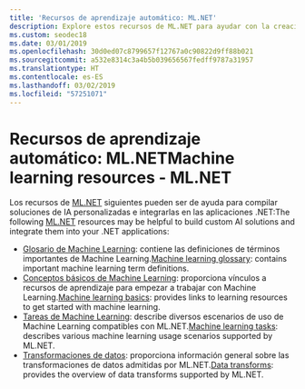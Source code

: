 ```yaml
---
title: 'Recursos de aprendizaje automático: ML.NET'
description: Explore estos recursos de ML.NET para ayudar con la creación de soluciones de IA personalizadas y su integración en las aplicaciones .NET.
ms.custom: seodec18
ms.date: 03/01/2019
ms.openlocfilehash: 30d0ed07c8799657f12767a0c90822d9ff88b021
ms.sourcegitcommit: a532e8314c3a4b5b039656567fedff9787a31957
ms.translationtype: HT
ms.contentlocale: es-ES
ms.lasthandoff: 03/02/2019
ms.locfileid: "57251071"
---
```

# <a name="machine-learning-resources---mlnet"></a><span data-ttu-id="7994d-103">Recursos de aprendizaje automático: ML.NET</span><span class="sxs-lookup"><span data-stu-id="7994d-103">Machine learning resources - ML.NET</span></span>

<span data-ttu-id="7994d-104">Los recursos de [ML.NET](../index.md) siguientes pueden ser de ayuda para compilar soluciones de IA personalizadas e integrarlas en las aplicaciones .NET:</span><span class="sxs-lookup"><span data-stu-id="7994d-104">The following  [ML.NET](../index.md) resources may be helpful to build custom AI solutions and integrate them into your .NET applications:</span></span>

- <span data-ttu-id="7994d-105">[Glosario de Machine Learning](glossary.md): contiene las definiciones de términos importantes de Machine Learning.</span><span class="sxs-lookup"><span data-stu-id="7994d-105">[Machine learning glossary](glossary.md): contains important machine learning term definitions.</span></span>
- <span data-ttu-id="7994d-106">[Conceptos básicos de Machine Learning](basics.md): proporciona vínculos a recursos de aprendizaje para empezar a trabajar con Machine Learning.</span><span class="sxs-lookup"><span data-stu-id="7994d-106">[Machine learning basics](basics.md): provides links to learning resources to get started with machine learning.</span></span>
- <span data-ttu-id="7994d-107">[Tareas de Machine Learning](tasks.md): describe diversos escenarios de uso de Machine Learning compatibles con ML.NET.</span><span class="sxs-lookup"><span data-stu-id="7994d-107">[Machine learning tasks](tasks.md): describes various machine learning usage scenarios supported by ML.NET.</span></span>
- <span data-ttu-id="7994d-108">[Transformaciones de datos](transforms.md): proporciona información general sobre las transformaciones de datos admitidas por ML.NET.</span><span class="sxs-lookup"><span data-stu-id="7994d-108">[Data transforms](transforms.md): provides the overview of data transforms supported by ML.NET.</span></span>
